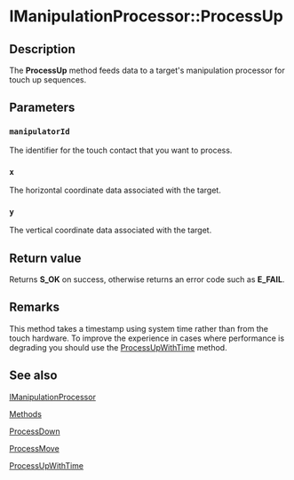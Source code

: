 # IManipulationProcessor::ProcessUp

## Description

The **ProcessUp** method feeds data to a target's manipulation processor for touch up sequences.

## Parameters

### `manipulatorId`

The identifier for the touch contact that you want to process.

### `x`

The horizontal coordinate data associated with the target.

### `y`

The vertical coordinate data associated with the target.

## Return value

Returns **S_OK** on success, otherwise returns an error code such as **E_FAIL**.

## Remarks

This method takes a timestamp using system time rather than from the touch hardware. To improve the experience in
cases where performance is degrading you should use the [ProcessUpWithTime](https://learn.microsoft.com/windows/desktop/api/manipulations/nf-manipulations-imanipulationprocessor-processupwithtime) method.

## See also

[IManipulationProcessor](https://learn.microsoft.com/windows/desktop/api/manipulations/nn-manipulations-imanipulationprocessor)

[Methods](https://learn.microsoft.com/windows/desktop/wintouch/mtmethods)

[ProcessDown](https://learn.microsoft.com/windows/desktop/api/manipulations/nf-manipulations-imanipulationprocessor-processdown)

[ProcessMove](https://learn.microsoft.com/windows/desktop/api/manipulations/nf-manipulations-imanipulationprocessor-processmove)

[ProcessUpWithTime](https://learn.microsoft.com/windows/desktop/api/manipulations/nf-manipulations-imanipulationprocessor-processupwithtime)